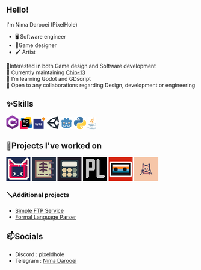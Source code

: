 ## Hello!
I'm Nima Darooei (PixelHole)<br>
- 🖥 Software engineer
- 👾Game designer
- 🖌 Artist

🎯Interested in both Game design and Software development <br>
🔭 Currently maintaining [Chip-13](https://pixelhole.itch.io/chippie) <br>
🌱 I’m learning Godot and GDscript <br>
👯 Open to any collaborations regarding Design, development or engineering

## ✨Skills
[<img src="Pictures/Logos/Csharp_Logo.png" width="32"/>](https://dotnet.microsoft.com/en-us/languages/csharp)
[<img src="Pictures/Logos/sticker_rider.png" width="32"/>](https://www.jetbrains.com/rider/)
[<img src="Pictures/Logos/images.png" width="32"/>](https://learn.microsoft.com/en-us/dotnet/desktop/wpf/overview/)
[<img src="Pictures/Logos/unity-69-logo-png-transparent.png" width="32"/>](https://unity.com/)
[<img src="Pictures/Logos/Godot_icon.svg.png" width="32"/>](https://godotengine.org/)
[](https://godotengine.org/)
[<img src="Pictures/Logos/Python-logo-notext.svg.png" width="32"/>](https://www.python.org/)
[<img src="Pictures/Logos/Java_programming_language_logo.svg.png" height="32">](https://www.java.com/)

## 🔨Projects I've worked on
[![icons1.png](Pictures/Icons/Projects/64/icons1.png)](https://pixelhole.itch.io/chippie)
[![icons2.png](Pictures/Icons/Projects/64/icons2.png)](https://pixelhole.itch.io/tunic-language-companion)
[![icons3.png](Pictures/Icons/Projects/64/icons3.png)](https://github.com/PixelHole/BadCalculator)
[![icons4.png](Pictures/Icons/Projects/64/icons4.png)](https://github.com/PixelHole/ConsoleRougeGame)
[![icons5.png](Pictures/Icons/Projects/64/icons5.png)](https://pixelhole.itch.io/summer-job)
[![icons6.png](Pictures/Icons/Projects/64/icons6.png)](https://pixelhole.itch.io/saying-goodbye)
### 🪛Additional projects
- [Simple FTP Service](https://github.com/PixelHole/FTP-Service)
- [Formal Language Parser](https://github.com/PixelHole/FormalLanguageParser)

## 📫Socials
- Discord : pixeldhole
- Telegram : [Nima Darooei](https://t.me/Nimadaloo)